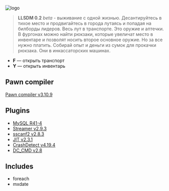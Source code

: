 ![logo](https://i.imgur.com/G4ryTCm.png)
> **LLSDM 0.2** *beta* - выживание с одной жизнью. Десантируйтесь в тихое место и продвигайтесь в города лутаясь и попадая на билборды лидеров. Весь лут в транспорте. Это оружие и аптечки. В фургонах можно найти рюкзаки, которые увеличат место в инвентаре и позволят носить второе основное оружие. Но за все нужно платить. Собирай опыт и деньги из сумок для прокачки рюкзака. Они в инкассаторских машинах. 

+ **F** — открыть транспорт
+ **Y** — открыть инвентарь

Pawn compiler
---
[Pawn compiler v3.10.9](https://github.com/pawn-lang/compiler/releases/tag/v3.10.9)

Plugins
---
+ [MySQL R41-4](https://github.com/pBlueG/SA-MP-MySQL/releases/tag/R41-4)
+ [Streamer v2.9.3](https://github.com/samp-incognito/samp-streamer-plugin/releases/tag/v2.9.3)
+ [sscanf2 v2.8.3](https://github.com/maddinat0r/sscanf/releases/tag/v2.8.3)
+ [JIT v2.3.1](https://github.com/Zeex/samp-plugin-jit/releases/tag/v2.3.1)
+ [CrashDetect v4.19.4](https://github.com/Zeex/samp-plugin-crashdetect/releases/tag/v4.19.4)
+ [DC_CMD v2.8](http://pro-pawn.ru/showthread.php?1028-DC_CMD-v2-8-(23-03-14))

Includes
---
+ foreach
+ mxdate




